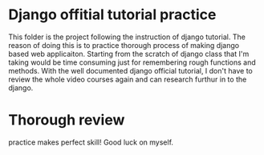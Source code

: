 # Django offitial tutorial practice

This folder is the project following the instruction of django tutorial. The reason of doing this is to practice thorough process of making django based web applicaiton. Starting from the scratch of django class that I'm taking would be time consuming just for remembering rough functions and methods. With the well documented django official tutorial, I don't have to review the whole video courses again and can research furthur in to the django.

# Thorough review

practice makes perfect skill! Good luck on myself.
